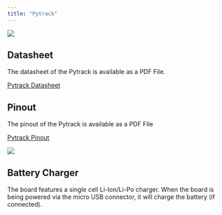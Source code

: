 ```yaml
---
title: "Pytrack"
---
```


![](/gitbook/assets/assets-lil0igdl11z7jos_jpx-lkn7scqkkkb6tqb3uyo-lkn83ejihh1jeasccad-pytrack.png) 

## Datasheet

The datasheet of the Pytrack is available as a PDF File.

[Pytrack Datasheet](/gitbook/assets/pytrack-specsheet-1.pdf)

## Pinout

The pinout of the Pytrack is available as a PDF File

[Pytrack Pinout](/gitbook/assets/pytrack-pinout.pdf)

![](/gitbook/assets/pytrack-pinout-1.png)

## Battery Charger

The board features a single cell Li-Ion/Li-Po charger. When the board is being powered via the micro USB connector, it will charge the battery (if connected).



